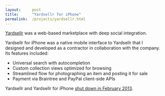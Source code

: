 ```yaml
---
layout:     post
title:      "Yardsellr for iPhone"
permalink:  /projects/yardsellr.html
---
```


[Yardsellr] was a web-based marketplace with deep social integration.

Yardsellr for iPhone was a native mobile interface to Yardsellr that I designed and
developed as a contractor in collaboration with the company. Its features
included:

* Universal search with autocompletion
* Custom collection views optimized for browsing
* Streamlined flow for photographing an item and posting it for sale
* Payment via Braintree and PayPal client-side APIs

Yardsellr and Yardsellr for iPhone [shut down in February 2013].

[Yardsellr]:http://techcrunch.com/2010/11/22/yardsellr-5-million-ebay-facebook/
[shut down in February 2013]:http://techcrunch.com/2013/02/11/yardsellr-the-ebay-for-facebook-becomes-the-latest-casualty-in-social-local-commerce/
